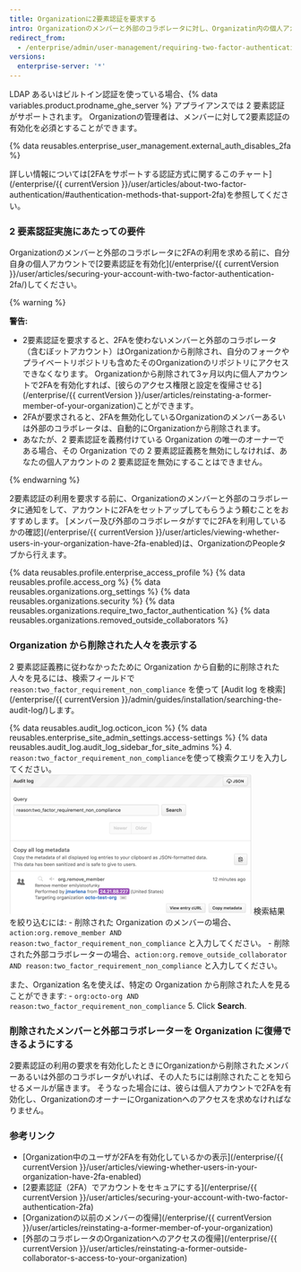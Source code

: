 ```yaml
---
title: Organizationに2要素認証を要求する
intro: Organizationのメンバーと外部のコラボレータに対し、Organizatin内の個人アカウントで2要素認証を有効化することを求め、悪意ある者がOrganizationのリポジトリや設定にアクセスするのを困難にできます。
redirect_from:
  - /enterprise/admin/user-management/requiring-two-factor-authentication-for-an-organization
versions:
  enterprise-server: '*'
---
```


LDAP あるいはビルトイン認証を使っている場合、{% data variables.product.prodname_ghe_server %} アプライアンスでは 2 要素認証がサポートされます。 Organizationの管理者は、メンバーに対して2要素認証の有効化を必須とすることができます。

{% data reusables.enterprise_user_management.external_auth_disables_2fa %}

詳しい情報については[2FAをサポートする認証方式に関するこのチャート](/enterprise/{{ currentVersion }}/user/articles/about-two-factor-authentication/#authentication-methods-that-support-2fa)を参照してください。

### 2 要素認証実施にあたっての要件

Organizationのメンバーと外部のコラボレータに2FAの利用を求める前に、自分自身の個人アカウントで[2要素認証を有効化](/enterprise/{{ currentVersion }}/user/articles/securing-your-account-with-two-factor-authentication-2fa/)してください。

{% warning %}

**警告:**

- 2要素認証を要求すると、2FAを使わないメンバーと外部のコラボレータ（含むぼットアカウント）はOrganizationから削除され、自分のフォークやプライベートリポジトリも含めたそのOrganizationのリポジトリにアクセスできなくなります。 Organizationから削除されて3ヶ月以内に個人アカウントで2FAを有効化すれば、[彼らのアクセス権限と設定を復帰させる](/enterprise/{{ currentVersion }}/user/articles/reinstating-a-former-member-of-your-organization)ことができます。
- 2FAが要求されると、2FAを無効化しているOrganizationのメンバーあるいは外部のコラボレータは、自動的にOrganizationから削除されます。
- あなたが、2 要素認証を義務付けている Organization の唯一のオーナーである場合、その Organization での 2 要素認証義務を無効にしなければ、あなたの個人アカウントの 2 要素認証を無効にすることはできません。

{% endwarning %}

2要素認証の利用を要求する前に、Organizationのメンバーと外部のコラボレータに通知をして、アカウントに2FAをセットアップしてもらうよう頼むことをおすすめします。 [メンバー及び外部のコラボレータがすでに2FAを利用しているかの確認](/enterprise/{{ currentVersion }}/user/articles/viewing-whether-users-in-your-organization-have-2fa-enabled)は、OrganizationのPeopleタブから行えます。

{% data reusables.profile.enterprise_access_profile %}
{% data reusables.profile.access_org %}
{% data reusables.organizations.org_settings %}
{% data reusables.organizations.security %}
{% data reusables.organizations.require_two_factor_authentication %}
{% data reusables.organizations.removed_outside_collaborators %}

### Organization から削除された人々を表示する

2 要素認証義務に従わなかったために Organization から自動的に削除された人々を見るには、検索フィールドで `reason:two_factor_requirement_non_compliance` を使って [Audit log を検索](/enterprise/{{ currentVersion }}/admin/guides/installation/searching-the-audit-log/)します。

{% data reusables.audit_log.octicon_icon %}
{% data reusables.enterprise_site_admin_settings.access-settings %}
{% data reusables.audit_log.audit_log_sidebar_for_site_admins %}
4. `reason:two_factor_requirement_non_compliance`を使って検索クエリを入力してください。 ![2 要素認証への非準拠で削除されたユーザを示す Staff tools audit log イベント](/assets/images/help/2fa/2fa_noncompliance_stafftools_audit_log_search.png) 検索結果を絞り込むには:
    - 削除された Organization のメンバーの場合、`action:org.remove_member AND reason:two_factor_requirement_non_compliance` と入力してください。
    - 削除された外部コラボレーターの場合、`action:org.remove_outside_collaborator AND reason:two_factor_requirement_non_compliance` と入力してください。

  また、Organization 名を使えば、特定の Organization から削除された人を見ることができます:
    - `org:octo-org AND reason:two_factor_requirement_non_compliance`
5. Click **Search**.

### 削除されたメンバーと外部コラボレーターを Organization に復帰できるようにする

2要素認証の利用の要求を有効化したときにOrganizationから削除されたメンバーあるいは外部のコラボレータがいれば、その人たちには削除されたことを知らせるメールが届きます。 そうなった場合には、彼らは個人アカウントで2FAを有効化し、OrganizationのオーナーにOrganizationへのアクセスを求めなければなりません。

### 参考リンク

- [Organization中のユーザが2FAを有効化しているかの表示](/enterprise/{{ currentVersion }}/user/articles/viewing-whether-users-in-your-organization-have-2fa-enabled)
- [2要素認証（2FA）でアカウントをセキュアにする](/enterprise/{{ currentVersion }}/user/articles/securing-your-account-with-two-factor-authentication-2fa)
- [Organizationの以前のメンバーの復帰](/enterprise/{{ currentVersion }}/user/articles/reinstating-a-former-member-of-your-organization)
- [外部のコラボレータのOrganizationへのアクセスの復帰](/enterprise/{{ currentVersion }}/user/articles/reinstating-a-former-outside-collaborator-s-access-to-your-organization)
